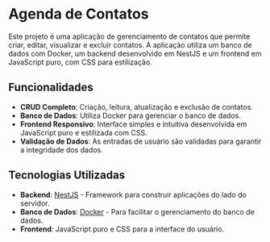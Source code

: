 # Agenda de Contatos

Este projeto é uma aplicação de gerenciamento de contatos que permite criar, editar, visualizar e excluir contatos. A aplicação utiliza um banco de dados com Docker, um backend desenvolvido em NestJS e um frontend em JavaScript puro, com CSS para estilização.

## Funcionalidades

- **CRUD Completo**: Criação, leitura, atualização e exclusão de contatos.
- **Banco de Dados**: Utiliza Docker para gerenciar o banco de dados.
- **Frontend Responsivo**: Interface simples e intuitiva desenvolvida em JavaScript puro e estilizada com CSS.
- **Validação de Dados**: As entradas de usuário são validadas para garantir a integridade dos dados.

## Tecnologias Utilizadas

- **Backend**: [NestJS](https://nestjs.com/) - Framework para construir aplicações do lado do servidor.
- **Banco de Dados**: [Docker](https://www.docker.com/) - Para facilitar o gerenciamento do banco de dados.
- **Frontend**: JavaScript puro e CSS para a interface do usuário.
